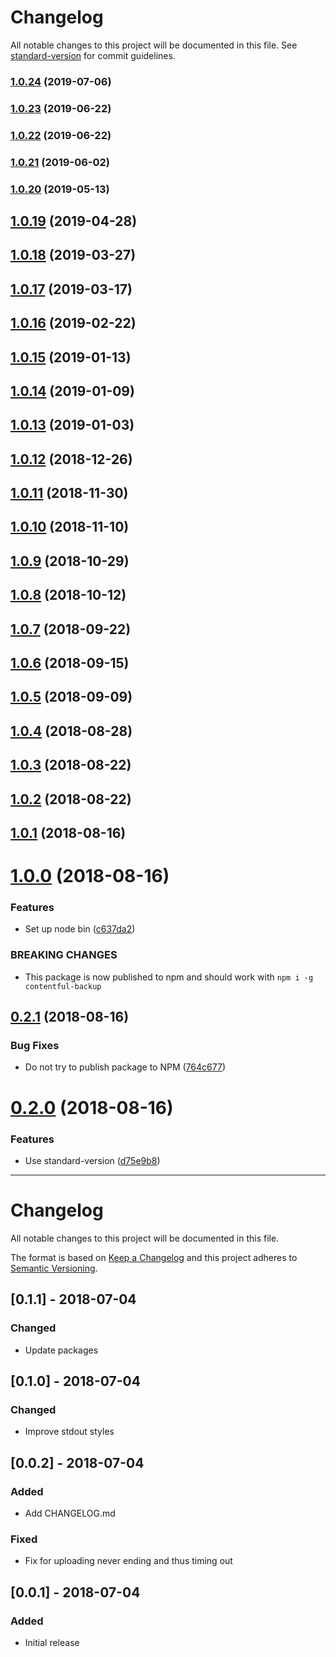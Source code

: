 # Changelog

All notable changes to this project will be documented in this file. See [standard-version](https://github.com/conventional-changelog/standard-version) for commit guidelines.

### [1.0.24](https://github.com/iiroj/contentful-backup/compare/v1.0.23...v1.0.24) (2019-07-06)



### [1.0.23](https://github.com/iiroj/contentful-backup/compare/v1.0.22...v1.0.23) (2019-06-22)



### [1.0.22](https://github.com/iiroj/contentful-backup/compare/v1.0.21...v1.0.22) (2019-06-22)



### [1.0.21](https://github.com/iiroj/contentful-backup/compare/v1.0.20...v1.0.21) (2019-06-02)



### [1.0.20](https://github.com/iiroj/contentful-backup/compare/v1.0.19...v1.0.20) (2019-05-13)



## [1.0.19](https://github.com/iiroj/contentful-backup/compare/v1.0.18...v1.0.19) (2019-04-28)



## [1.0.18](https://github.com/iiroj/contentful-backup/compare/v1.0.17...v1.0.18) (2019-03-27)



## [1.0.17](https://github.com/iiroj/contentful-backup/compare/v1.0.16...v1.0.17) (2019-03-17)



## [1.0.16](https://github.com/iiroj/contentful-backup/compare/v1.0.15...v1.0.16) (2019-02-22)



<a name="1.0.15"></a>
## [1.0.15](https://github.com/iiroj/contentful-backup/compare/v1.0.14...v1.0.15) (2019-01-13)



<a name="1.0.14"></a>
## [1.0.14](https://github.com/iiroj/contentful-backup/compare/v1.0.13...v1.0.14) (2019-01-09)



<a name="1.0.13"></a>
## [1.0.13](https://gitlab.com/iiroj/contentful-backup/compare/v1.0.12...v1.0.13) (2019-01-03)



<a name="1.0.12"></a>
## [1.0.12](https://gitlab.com/iiroj/contentful-backup/compare/v1.0.11...v1.0.12) (2018-12-26)



<a name="1.0.11"></a>
## [1.0.11](https://gitlab.com/iiroj/contentful-backup/compare/v1.0.10...v1.0.11) (2018-11-30)



<a name="1.0.10"></a>
## [1.0.10](https://gitlab.com/iiroj/contentful-backup/compare/v1.0.9...v1.0.10) (2018-11-10)



<a name="1.0.9"></a>
## [1.0.9](https://gitlab.com/iiroj/contentful-backup/compare/v1.0.8...v1.0.9) (2018-10-29)



<a name="1.0.8"></a>
## [1.0.8](https://gitlab.com/iiroj/contentful-backup/compare/v1.0.7...v1.0.8) (2018-10-12)



<a name="1.0.7"></a>
## [1.0.7](https://gitlab.com/iiroj/contentful-backup/compare/v1.0.6...v1.0.7) (2018-09-22)



<a name="1.0.6"></a>
## [1.0.6](https://gitlab.com/iiroj/contentful-backup/compare/v1.0.5...v1.0.6) (2018-09-15)



<a name="1.0.5"></a>
## [1.0.5](https://gitlab.com/iiroj/contentful-backup/compare/v1.0.4...v1.0.5) (2018-09-09)



<a name="1.0.4"></a>
## [1.0.4](https://gitlab.com/iiroj/contentful-backup/compare/v1.0.3...v1.0.4) (2018-08-28)



<a name="1.0.3"></a>
## [1.0.3](https://gitlab.com/iiroj/contentful-backup/compare/v1.0.2...v1.0.3) (2018-08-22)



<a name="1.0.2"></a>
## [1.0.2](https://gitlab.com/iiroj/contentful-backup/compare/v1.0.1...v1.0.2) (2018-08-22)



<a name="1.0.1"></a>
## [1.0.1](https://gitlab.com/iiroj/contentful-backup/compare/v1.0.0...v1.0.1) (2018-08-16)



<a name="1.0.0"></a>
# [1.0.0](https://gitlab.com/iiroj/contentful-backup/compare/v0.2.1...v1.0.0) (2018-08-16)


### Features

* Set up node bin ([c637da2](https://gitlab.com/iiroj/contentful-backup/commit/c637da2))


### BREAKING CHANGES

* This package is now published to npm and should work with `npm i -g contentful-backup`



<a name="0.2.1"></a>
## [0.2.1](https://gitlab.com/iiroj/contentful-backup/compare/v0.2.0...v0.2.1) (2018-08-16)


### Bug Fixes

* Do not try to publish package to NPM ([764c677](https://gitlab.com/iiroj/contentful-backup/commit/764c677))



<a name="0.2.0"></a>
# [0.2.0](https://gitlab.com/iiroj/contentful-backup/compare/v0.1.1...v0.2.0) (2018-08-16)


### Features

* Use standard-version ([d75e9b8](https://gitlab.com/iiroj/contentful-backup/commit/d75e9b8))



----

# Changelog
All notable changes to this project will be documented in this file.

The format is based on [Keep a Changelog](http://keepachangelog.com/en/1.0.0/)
and this project adheres to [Semantic Versioning](http://semver.org/spec/v2.0.0.html).

## [0.1.1] - 2018-07-04
### Changed
- Update packages

## [0.1.0] - 2018-07-04
### Changed
- Improve stdout styles

## [0.0.2] - 2018-07-04
### Added
- Add CHANGELOG.md
### Fixed
- Fix for uploading never ending and thus timing out

## [0.0.1] - 2018-07-04
### Added
- Initial release
